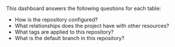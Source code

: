 This dashboard answers the following questions for each table:

- How is the repository configured?
- What relationships does the project have with other resources?
- What tags are applied to this repository?
- What is the default branch in this repository?